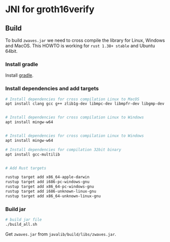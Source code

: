 # JNI for groth16verify

## Build

To build `zwaves.jar` we need to cross compile the library for Linux, Windows and MacOS. 
This HOWTO is working for `rust 1.38+ stable` and Ubuntu 64bit.


### Install gradle

Install [gradle](https://gradle.org/install/).

### Install dependencies and add targets

```sh
# Install dependencies for cross compilation Linux to MacOS
apt install clang gcc g++ zlib1g-dev libmpc-dev libmpfr-dev libgmp-dev


# Install dependencies for cross compilation Linux to Windows
apt install mingw-w64


# Install dependencies for cross compilation Linux to Windows
apt install mingw-w64

# Install dependencies for compilation 32bit binary
apt install gcc-multilib


# Add Rust targets

rustup target add x86_64-apple-darwin
rustup target add i686-pc-windows-gnu
rustup target add x86_64-pc-windows-gnu
rustup target add i686-unknown-linux-gnu
rustup target add x86_64-unknown-linux-gnu


```

### Build jar

```sh
# build jar file
./build_all.sh 
```

Get `zwaves.jar` from `javalib/build/libs/zwaves.jar`.